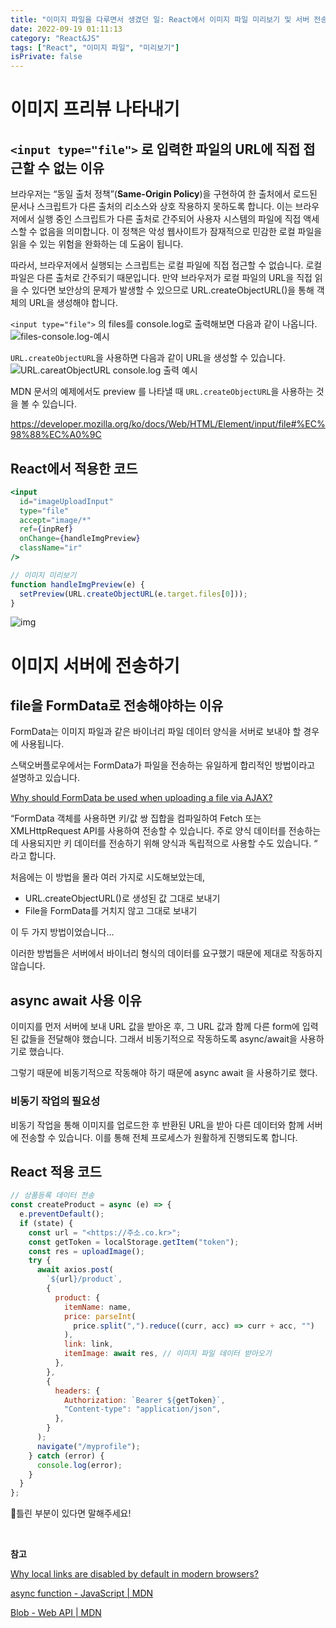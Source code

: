 ```yaml
---
title: "이미지 파일을 다루면서 생겼던 일: React에서 이미지 파일 미리보기 및 서버 전송하기"
date: 2022-09-19 01:11:13
category: "React&JS"
tags: ["React", "이미지 파일", "미리보기"]
isPrivate: false
---
```


# **이미지 프리뷰 나타내기**

## `<input type="file">` 로 입력한 파일의 URL에 직접 접근할 수 없는 이유

브라우저는 “동일 출처 정책”(**Same-Origin Policy**)을 구현하여 한 출처에서 로드된 문서나 스크립트가 다른 출처의 리소스와 상호 작용하지 못하도록 합니다. 이는 브라우저에서 실행 중인 스크립트가 다른 출처로 간주되어 사용자 시스템의 파일에 직접 액세스할 수 없음을 의미합니다. 이 정책은 악성 웹사이트가 잠재적으로 민감한 로컬 파일을 읽을 수 있는 위험을 완화하는 데 도움이 됩니다.

따라서, 브라우저에서 실행되는 스크립트는 로컬 파일에 직접 접근할 수 없습니다. 로컬 파일은 다른 출처로 간주되기 때문입니다. 만약 브라우저가 로컬 파일의 URL을 직접 읽을 수 있다면 보안상의 문제가 발생할 수 있으므로 URL.createObjectURL()을 통해 객체의 URL을 생성해야 합니다.

`<input type="file">` 의 files를 console.log로 출력해보면 다음과 같이 나옵니다.
![files-console.log-예시](/react/image.png)

`URL.createObjectURL`을 사용하면 다음과 같이 URL을 생성할 수 있습니다.
![URL.careatObjectURL console.log 출력 예시](/react/image-1.png)

MDN 문서의 예제에서도 preview 를 나타낼 때 `URL.createObjectURL`을 사용하는 것을 볼 수 있습니다.

https://developer.mozilla.org/ko/docs/Web/HTML/Element/input/file#%EC%98%88%EC%A0%9C

## React에서 적용한 코드

```jsx
<input
  id="imageUploadInput"
  type="file"
  accept="image/*"
  ref={inpRef}
  onChange={handleImgPreview}
  className="ir"
/>
```

```jsx
// 이미지 미리보기
function handleImgPreview(e) {
  setPreview(URL.createObjectURL(e.target.files[0]));
}
```

![img](https://github-production-user-asset-6210df.s3.amazonaws.com/100986977/237408850-ad55c0d5-e98e-451b-97d5-b38b767e207b.gif?X-Amz-Algorithm=AWS4-HMAC-SHA256&X-Amz-Credential=AKIAVCODYLSA53PQK4ZA%2F20250516%2Fus-east-1%2Fs3%2Faws4_request&X-Amz-Date=20250516T134104Z&X-Amz-Expires=300&X-Amz-Signature=f600c99d6b75ee8f919bf0560dcbdf3eafa300782b0c0420481a52e5ec1590ab&X-Amz-SignedHeaders=host)

# **이미지 서버에 전송하기**

## file을 FormData로 전송해야하는 이유

FormData는 이미지 파일과 같은 바이너리 파일 데이터 양식을 서버로 보내야 할 경우에 사용됩니다.

스택오버플로우에서는 FormData가 파일을 전송하는 유일하게 합리적인 방법이라고 설명하고 있습니다.

[Why should FormData be used when uploading a file via AJAX?](https://stackoverflow.com/questions/55852521/why-should-formdata-be-used-when-uploading-a-file-via-ajax)

“FormData 객체를 사용하면 키/값 쌍 집합을 컴파일하여 Fetch 또는 XMLHttpRequest API를 사용하여 전송할 수 있습니다. 주로 양식 데이터를 전송하는 데 사용되지만 키 데이터를 전송하기 위해 양식과 독립적으로 사용할 수도 있습니다. “ 라고 합니다.

처음에는 이 방법을 몰라 여러 가지로 시도해보았는데,

- URL.createObjectURL()로 생성된 값 그대로 보내기
- File을 FormData를 거치지 않고 그대로 보내기

이 두 가지 방법이었습니다…

이러한 방법들은 서버에서 바이너리 형식의 데이터를 요구했기 때문에 제대로 작동하지 않습니다.

## async await 사용 이유

이미지를 먼저 서버에 보내 URL 값을 받아온 후, 그 URL 값과 함께 다른 form에 입력된 값들을 전달해야 했습니다. 그래서 비동기적으로 작동하도록 async/await을 사용하기로 했습니다.

그렇기 때문에 비동기적으로 작동해야 하기 때문에 async await 을 사용하기로 했다.

### **비동기 작업의 필요성**

비동기 작업을 통해 이미지를 업로드한 후 반환된 URL을 받아 다른 데이터와 함께 서버에 전송할 수 있습니다. 이를 통해 전체 프로세스가 원활하게 진행되도록 합니다.

## React 적용 코드

```jsx
// 상품등록 데이터 전송
const createProduct = async (e) => {
  e.preventDefault();
  if (state) {
    const url = "<https://주소.co.kr>";
    const getToken = localStorage.getItem("token");
    const res = uploadImage();
    try {
      await axios.post(
        `${url}/product`,
        {
          product: {
            itemName: name,
            price: parseInt(
              price.split(",").reduce((curr, acc) => curr + acc, "")
            ),
            link: link,
            itemImage: await res, // 이미지 파일 데이터 받아오기
          },
        },
        {
          headers: {
            Authorization: `Bearer ${getToken}`,
            "Content-type": "application/json",
          },
        }
      );
      navigate("/myprofile");
    } catch (error) {
      console.log(error);
    }
  }
};
```

📍틀린 부분이 있다면 말해주세요!

<br />

**참고**

[Why local links are disabled by default in modern browsers?](https://security.stackexchange.com/questions/153706/why-local-links-are-disabled-by-default-in-modern-browsers)

[async function - JavaScript | MDN](https://developer.mozilla.org/ko/docs/Web/JavaScript/Reference/Statements/async_function)

[Blob - Web API | MDN](https://developer.mozilla.org/ko/docs/Web/API/Blob)
